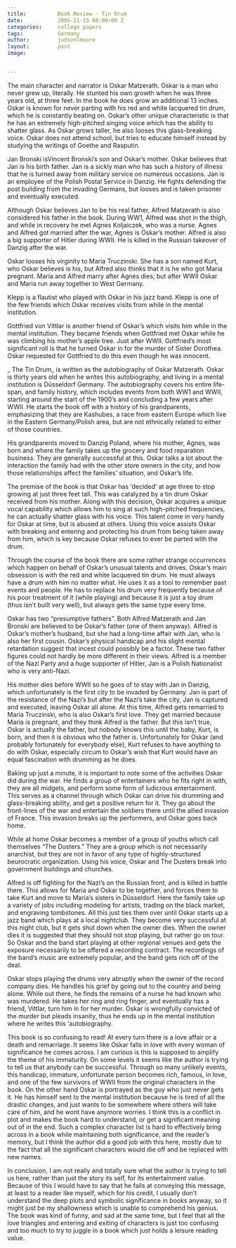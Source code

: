 ```yaml
---
title:			Book Review - Tin Drum
date:			2005-11-15 08:00:00 Z
categories:		college papers
tags:			Germany
author:			judsonlmoore
layout:			post
image:			


---
```


The main character and narrator is Oskar Matzerath. Oskar is a man who never grew up, literally. He stunted his own growth when he was three years old, at three feet. In the book he does grow an additional 13 inches. Oskar is known for never parting with his red and white lacquered tin drum, which he is constantly beating on. Oskar’s other unique characteristic is that he has an extremely high-pitched singing voice which has the ability to shatter glass. As Oskar grows taller, he also looses this glass-breaking voice. Oskar does not attend school, but tries to educate himself instead by studying the writings of Goethe and Rasputin.

Jan Bronski isVincent Bronski’s son and Oskar’s mother. Oskar believes that Jan is his birth father. Jan is a sickly man who has such a history of illness that he is turned away from military service on numerous occasions. Jan is an employee of the Polish Postal Service in Danzig. He fights defending the post building from the invading Germans, but looses and is taken prisoner and eventually executed.

Although Oskar believes Jan to be his real father, Alfred Matzerath is also considered his father in the book. During WW1, Alfred was shot in the thigh, and while in recovery he met Agnes Koljaiczek, who was a nurse. Agnes and Alfred got married after the war, Agnes is Oskar’s mother. Alfred is also a big supporter of Hitler during WWII. He is killed in the Russian takeover of Danzig after the war.

Oskar looses his virginity to Maria Truczinski. She has a son named Kurt, who Oskar believes is his, but Alfred also thinks that it is he who got Maria pregnant. Maria and Alfred marry after Agnes dies; but after WWII Oskar and Maria run away together to West Germany.

Klepp is a flautist who played with Oskar in his jazz band. Klepp is one of the few friends which Oskar receives visits from while in the mental institution.

Gottfried von Vittlar is another friend of Oskar’s which visits him while in the mental institution. They became friends when Gottfried met Oskar while he was climbing his mother’s apple tree. Just after WWII. Gottfried’s most significant roll is that he turned Oskar in for the murder of Sister Dorothea. Oskar requested for Gottfried to do this even though he was innocent.

_ The Tin Drum_ is written as the autobiography of Oskar Matzerath. Oskar is thirty years old when he writes this autobiography, and living in a mental institution is Düsseldorf Germany. The autobiography covers his entire life-span, and family history, which includes events from both WW1 and WWII, starting around the start of the 1900’s and concluding a few years after WWII. He starts the book off with a history of his grandparents, emphasizing that they are Kashubes, a race from eastern Europe which live in the Eastern Germany/Polish area, but are not ethnically related to either of those countries.

His grandparents moved to Danzig Poland, where his mother, Agnes, was born and where the family takes up the grocery and food reparation business. They are generally successful at this. Oskar talks a lot about the interaction the family had with the other store owners in the city, and how those relationships affect the families’ situation, and Oskar’s life.

The premise of the book is that Oskar has ‘decided’ at age three to stop growing at just three feet tall. This was catalyzed by a tin drum Oskar received from his mother. Along with this decision, Oskar acquires a unique vocal capability which allows him to sing at such high-pitched frequencies, he can actually shatter glass with his voice. This talent come in very handy for Oskar at time, but is abused at others. Using this voice assists Oskar with breaking and entering and protecting his drum from being taken away from him, which is key because Oskar refuses to ever be parted with the drum.

Through the course of the book there are some rather strange occurrences which happen on behalf of Oskar’s unusual talents and drives. Oskar’s main obsession is with the red and white lacquered tin drum. He must always have a drum with him no matter what. He uses it as a tool to remember past events and people. He has to replace his drum very frequently because of his poor treatment of it (while playing) and because it is just a toy drum (thus isn’t built very well), but always gets the same type every time.

Oskar has two “presumptive fathers”. Both Alfred Matzerath and Jan Bronski are believed to be Oskar’s father (one of them anyway). Alfred is Oskar’s mother’s husband, but she had a long-time affair with Jan, who is also her first cousin. Oskar’s physical handicap and his slight mental retardation suggest that incest could possibly be a factor. These two father figures could not hardly be more different in their views. Alfred is a member of the Nazi Party and a huge supporter of Hitler, Jan is a Polish Nationalist who is very anti-Nazi.

His mother dies before WWII so he goes of to stay with Jan in Danzig, which unfortunately is the first city to be invaded by Germany. Jan is part of the resistance of the Nazi’s but after the Nazi’s take the city, Jan is captured and executed, leaving Oskar all alone. At this time, Alfred gets remarried to Maria Truczinski, who is also Oskar’s first love. They get married because Maria is pregnant, and they think Alfred is the father. But this isn’t true, Oskar is actually the father, but nobody knows this until the baby, Kurt, is born, and then it is obvious who the father is. Unfortunately for Oskar (and probably fortunately for everybody else), Kurt refuses to have anything to do with Oskar, especially circum to Oskar’s wish that Kurt would have an equal fascination with drumming as he does.

Baking up just a minute, it is important to note some of the activities Oskar did during the war. He finds a group of entertainers who he fits right in with, they are all midgets, and perform some form of ludicrous entertainment. This serves as a channel through which Oskar can drive his drumming and glass-breaking ability, and get a positive return for it. They go about the front-lines of the war and entertain the soldiers there until the allied invasion of France. This invasion breaks up the performers, and Oskar goes back home.

While at home Oskar becomes a member of a group of youths which call themselves “The Dusters.” They are a group which is not necessarily anarchist, but they are not in favor of any type of highly-structured beurocratic organization. Using his voice, Oskar and The Dusters break into government buildings and churches.

Alfred is off fighting for the Nazi’s on the Russian front, and is killed in battle there. This allows for Maria and Oskar to be together, and forces them to take Kurt and move to Maria’s sisters in Düsseldorf. Here the family take up a variety of jobs including modeling for artists, trading on the black market, and engraving tombstones. All this just ties them over until Oskar starts up a jazz band which plays at a local nightclub. They become very successful at this night club, but it gets shut down when the owner dies. When the owner dies it is suggested that they should not stop playing, but rather go on tour. So Oskar and the band start playing at other regional venues and gets the exposure necessarily to be offered a recording contract. The recordings of the band’s music are extremely popular, and the band gets rich off of the deal.

Oskar stops playing the drums very abruptly when the owner of the record company dies. He handles his grief by going out to the country and being alone. While out there, he finds the remains of a nurse he had known who was murdered. He takes her ring and ring finger, and eventually has a friend, Vittlar, turn him in for her murder. Oskar is wrongfully convicted of the murder but pleads insanity, thus he ends up in the mental institution where he writes this ‘autobiography.

This book is so confusing to read! At every turn there is a love affair or a death and remarriage. It seems like Oskar falls in love with every woman of significance he comes across. I am curious is this is supposed to amplify the theme of his immaturity. On some levels it seems like the author is trying to tell us that anybody can be successful. Through so many unlikely events, this handicap, immature, unfortunate person becomes rich, famous, in love, and one of the few survivors of WWII from the original characters in the book. On the other hand Oskar is portrayed as the guy who just never gets it. He has himself sent to the mental institution because he is tired of all the drastic changes, and just wants to be somewhere where others will take care of him, and he wont have anymore worries. I think this is a conflict in plot and makes the book hard to understand, or get a significant meaning out of in the end. Such a complex character list is hard to effectively bring across in a book while maintaining both significance, and the reader’s memory, but I think the author did a good job with this here, mostly due to the fact that all the significant characters would die off and be replaced with new names.

In conclusion, I am not really and totally sure what the author is trying to tell us here, rather than just the story its self, for its entertainment value. Because of this I would have to say that he fails at conveying this message, at least to a reader like myself, which for his credit, I usually don’t understand the deep plots and symbolic significance in books anyway, so it might just be my shallowness which is unable to comprehend his genius. The book was kind of funny, and sad at the same time, but I feel that all the love triangles and entering and exiting of characters is just too confusing and too much to try to juggle in a book which just holds a leisure reading value.
